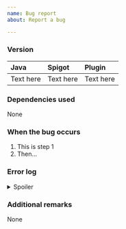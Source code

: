 ```yaml
---
name: Bug report
about: Report a bug

---
```

### Version
<!-- State the versions of your server environment by replacing the "Text here"-->
<!-- You do not need to make the "|" match up -->
| Java | Spigot | Plugin |
| :--  | :--    | :--    |
| Text here | Text here | Text here |

### Dependencies used
<!-- State the plugins you are using that SimpleSidebar depends on or uses here. -->
None

### When the bug occurs
<!-- State when the bug happends here. You can list them out in steps. -->
1. This is step 1
2. Then...

### Error log
<!-- Copy and paste the error log snippet to replace the text "Text here". -->
<!-- Make sure there is an empty line between the line with <summary> and ```.-->
<details>
  <summary>Spoiler</summary>
  
  ```
  Text here
  ```
</details>

### Additional remarks
<!-- Keep empty unless you have something else to say that is important -->
None

<!-- Comments will only be shown during editting. Make sure any of your information here is not commented (Grayed out) -->
